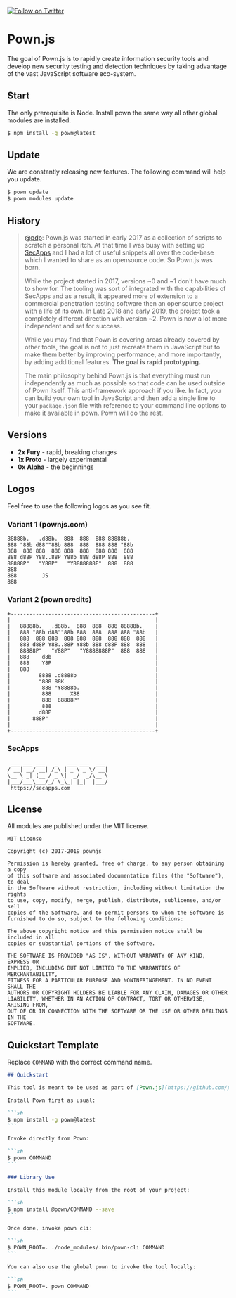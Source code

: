 [![Follow on Twitter](https://img.shields.io/twitter/follow/pownjs.svg?logo=twitter)](https://twitter.com/pownjs)

# Pown.js

The goal of Pown.js is to rapidly create information security tools and develop new security testing and detection techniques by taking advantage of the vast JavaScript software eco-system.

## Start

The only prerequisite is Node. Install pown the same way all other global modules are installed.

```sh
$ npm install -g pown@latest
```

## Update

We are constantly releasing new features. The following command will help you update.

```sh
$ pown update
$ pown modules update
```

## History

> [@pdp](https://twitter.com/pdp): Pown.js was started in early 2017 as a collection of scripts to scratch a personal itch. At that time I was busy with setting up [SecApps](https://secapps.com) and I had a lot of useful snippets all over the code-base which I wanted to share as an opensource code. So Pown.js was born.
>
> While the project started in 2017, versions ~0 and ~1 don't have much to show for. The tooling was sort of integrated with the capabilities of SecApps and as a result, it appeared more of extension to a commercial penetration testing software then an opensource project with a life of its own. In Late 2018 and early 2019, the project took a completely different direction with version ~2. Pown is now a lot more independent and set for success.
>
> While you may find that Pown is covering areas already covered by other tools, the goal is not to just recreate them in JavaScript but to make them better by improving performance, and more importantly, by adding additional features. **The goal is rapid prototyping.**
>
> The main philosophy behind Pown.js is that everything must run independently as much as possible so that code can be used outside of Pown itself. This anti-framework approach if you like. In fact, you can build your own tool in JavaScript and then add a single line to your `package.json` file with reference to your command line options to make it available in pown. Pown will do the rest.

## Versions

* **2x Fury** - rapid, breaking changes
* **1x Proto** - largely experimental
* **0x Alpha** - the beginnings

## Logos

Feel free to use the following logos as you see fit.

### Variant 1 (pownjs.com)

```
88888b.   .d88b.  888  888  888 88888b.  
888 "88b d88""88b 888  888  888 888 "88b 
888  888 888  888 888  888  888 888  888 
888 d88P Y88..88P Y88b 888 d88P 888  888 
88888P"   "Y88P"   "Y8888888P"  888  888 
888                                   
888        JS                         
888                                     
```

### Variant 2 (pown credits)

```
+----------------------------------------------+
|                                              |
|   88888b.   .d88b.  888  888  888 88888b.    |
|   888 "88b d88""88b 888  888  888 888 "88b   |
|   888  888 888  888 888  888  888 888  888   |
|   888 d88P Y88..88P Y88b 888 d88P 888  888   |
|   88888P"   "Y88P"   "Y8888888P"  888  888   |
|   888    d8b                                 |
|   888    Y8P                                 |
|   888                                        |
|         8888 .d8888b                         |
|         "888 88K                             |
|          888 "Y8888b.                        |
|          888      X88                        |
|          888  88888P'                        |
|          888                                 |
|         d88P                                 |
|       888P"                                  |
|                                              |
+----------------------------------------------+
```

### SecApps

```
 ___ ___ ___   _   ___ ___  ___
/ __| __/ __| /_\ | _ \ _ \/ __|
\__ \ _| (__ / _ \|  _/  _/\__ \
|___/___\___/_/ \_\_| |_|  |___/
 https://secapps.com
```

## License

All modules are published under the MIT license.

```
MIT License

Copyright (c) 2017-2019 pownjs

Permission is hereby granted, free of charge, to any person obtaining a copy
of this software and associated documentation files (the "Software"), to deal
in the Software without restriction, including without limitation the rights
to use, copy, modify, merge, publish, distribute, sublicense, and/or sell
copies of the Software, and to permit persons to whom the Software is
furnished to do so, subject to the following conditions:

The above copyright notice and this permission notice shall be included in all
copies or substantial portions of the Software.

THE SOFTWARE IS PROVIDED "AS IS", WITHOUT WARRANTY OF ANY KIND, EXPRESS OR
IMPLIED, INCLUDING BUT NOT LIMITED TO THE WARRANTIES OF MERCHANTABILITY,
FITNESS FOR A PARTICULAR PURPOSE AND NONINFRINGEMENT. IN NO EVENT SHALL THE
AUTHORS OR COPYRIGHT HOLDERS BE LIABLE FOR ANY CLAIM, DAMAGES OR OTHER
LIABILITY, WHETHER IN AN ACTION OF CONTRACT, TORT OR OTHERWISE, ARISING FROM,
OUT OF OR IN CONNECTION WITH THE SOFTWARE OR THE USE OR OTHER DEALINGS IN THE
SOFTWARE.
```

## Quickstart Template

Replace `COMMAND` with the correct command name.

````markdown
## Quickstart

This tool is meant to be used as part of [Pown.js](https://github.com/pownjs/pown) but it can be invoked separately as an independent tool.

Install Pown first as usual:

```sh
$ npm install -g pown@latest
```

Invoke directly from Pown:

```sh
$ pown COMMAND
```

### Library Use

Install this module locally from the root of your project:

```sh
$ npm install @pown/COMMAND --save
```

Once done, invoke pown cli:

```sh
$ POWN_ROOT=. ./node_modules/.bin/pown-cli COMMAND
```

You can also use the global pown to invoke the tool locally:

```sh
$ POWN_ROOT=. pown COMMAND
```
````
